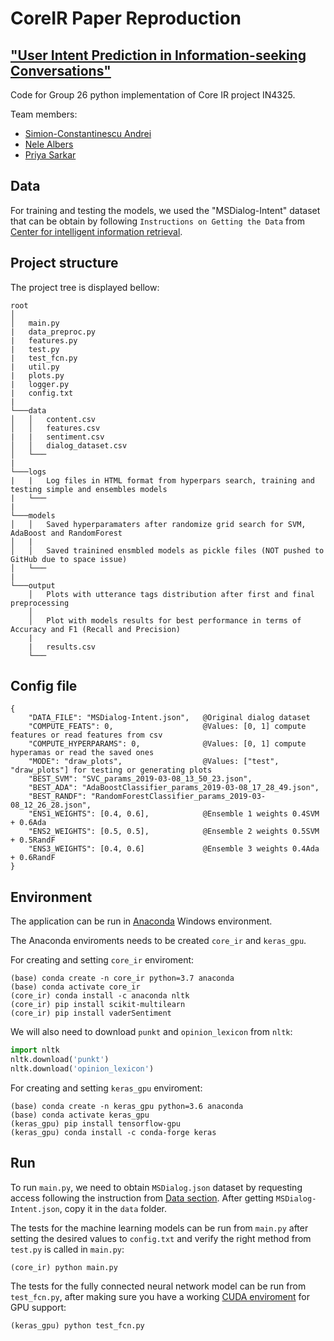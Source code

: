 # CoreIR Paper Reproduction 
## ["User Intent Prediction in Information-seeking Conversations"](https://arxiv.org/abs/1901.03489)

Code for Group 26 python implementation of Core IR project IN4325.

Team members:
 * [Simion-Constantinescu Andrei](https://www.linkedin.com/in/andrei-simion-constantinescu/)
 * [Nele Albers](https://www.tudelft.nl/ewi/)
 * [Priya Sarkar](https://www.tudelft.nl/ewi/)

## Data

For training and testing the models, we used the "MSDialog-Intent" dataset that can be obtain by following `Instructions on Getting the Data` from [Center for intelligent information retrieval](https://ciir.cs.umass.edu/downloads/msdialog/).

## Project structure

The project tree is displayed bellow:
```
root
│   
│   main.py
|   data_preproc.py
|   features.py
|   test.py
|   test_fcn.py
|   util.py
|   plots.py
|   logger.py
|   config.txt
|   
└───data
│   │   content.csv
│   │   features.csv
|   |   sentiment.csv
│   │   dialog_dataset.csv
│   └───
|
└───logs
|   |   Log files in HTML format from hyperpars search, training and testing simple and ensembles models
|   └───
|
└───models
│   │   Saved hyperparamaters after randomize grid search for SVM, AdaBoost and RandomForest
│   |  
│   │   Saved trainined ensmbled models as pickle files (NOT pushed to GitHub due to space issue) 
│   └───
|
└───output
    │   Plots with utterance tags distribution after first and final preprocessing
    │   
    │   Plot with models results for best performance in terms of Accuracy and F1 (Recall and Precision)
    |
    |   results.csv
    └───
```
    
## Config file

```
{
	"DATA_FILE": "MSDialog-Intent.json",   @Original dialog dataset
	"COMPUTE_FEATS": 0,                    @Values: [0, 1] compute features or read features from csv 
	"COMPUTE_HYPERPARAMS": 0,              @Values: [0, 1] compute hyperamas or read the saved ones
	"MODE": "draw_plots",                  @Values: ["test", "draw_plots"] for testing or generating plots
	"BEST_SVM": "SVC_params_2019-03-08_13_50_23.json",
	"BEST_ADA": "AdaBoostClassifier_params_2019-03-08_17_28_49.json",
	"BEST_RANDF": "RandomForestClassifier_params_2019-03-08_12_26_28.json",
	"ENS1_WEIGHTS": [0.4, 0.6],            @Ensemble 1 weights 0.4SVM + 0.6Ada
	"ENS2_WEIGHTS": [0.5, 0.5],            @Ensemble 2 weights 0.5SVM + 0.5RandF
	"ENS3_WEIGHTS": [0.4, 0.6]             @Ensemble 3 weights 0.4Ada + 0.6RandF
}
```

## Environment
The application can be run in [Anaconda](https://www.anaconda.com/download/) Windows environment.

The Anaconda enviroments needs to be created `core_ir` and `keras_gpu`.

For creating and setting `core_ir` enviroment:
```shell
(base) conda create -n core_ir python=3.7 anaconda
(base) conda activate core_ir
(core_ir) conda install -c anaconda nltk
(core_ir) pip install scikit-multilearn
(core_ir) pip install vaderSentiment
```

We will also need to download `punkt` and `opinion_lexicon` from `nltk`:
```python
import nltk
nltk.download('punkt')
nltk.download('opinion_lexicon')
```

For creating and setting `keras_gpu` enviroment:
```shell
(base) conda create -n keras_gpu python=3.6 anaconda
(base) conda activate keras_gpu
(keras_gpu) pip install tensorflow-gpu
(keras_gpu) conda install -c conda-forge keras 
```

## Run
To run `main.py`, we need to obtain `MSDialog.json` dataset by requesting access following the instruction from [Data section](#data).
After getting `MSDialog-Intent.json`, copy it in the `data` folder. 

The tests for the machine learning models can be run from `main.py` after setting the desired values to `config.txt` and verify the right method from `test.py` is called in `main.py`:
```shell
(core_ir) python main.py
```

The tests for the fully connected neural network model can be run from `test_fcn.py`, after making sure you have a working [CUDA enviroment](https://www.tensorflow.org/install/gpu) for GPU support:
```shell
(keras_gpu) python test_fcn.py
```

